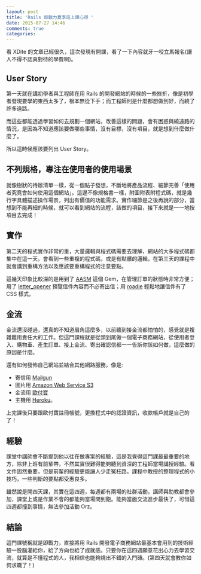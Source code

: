 ```yaml
---
layout: post
title: 'Rails 即戰力夏季班上課心得 '
date: 2015-07-27 14:46
comments: true
categories: 
---
```

看 XDite 的文章已經很久，這次發現有開課，看了一下內容就牙一咬立馬報名(讓人不得不認真對待的學費啊)。

## User Story

第一天就在講初學者與工程師在用 Rails 的開發網站的時候的一些挫折，像是初學者發現要學的東西太多了，根本無從下手；而工程師則是什麼都想做到好，而繞了許多遠路。

而這些都能透過學習如何去規劃一個網站，改善這樣的問題，會有困惑與繞遠路的情況，是因為不知道應該要做哪些事情，沒有目標，沒有項目，就是想到什麼做什麼了。

所以這時候應該要列出 User Story。

## 不列規格，專注在使用者的使用場景

就像樹狀的待辦清單一樣，從一個點子發想，不斷地將產品流程、細節完善「使用者究竟會如何使用這個網站」。這邊不像規格書一樣，附圖附表附程式碼，就是幾行字具體描述操作場景，列出有價值的功能需求。實作細節是之後再說的部分，當想到不能再細的時候，就可以看到網站的流程，該做的項目，接下來就是一一地按項目去完成！

## 實作

第二天的程式實作非常的重，大量邏輯與程式碼需要去理解，網站的大多程式碼都集中在這一天。會看到一些重複的程式碼，或是有點髒的邏輯，在第三天的課程中就會講到重構方法以及應該要重構程式的注意要點。

這幾天印象比較深的是用到了 [AASM](https://github.com/aasm/aasm) 這個 Gem，在管理訂單的狀態時非常方便；用了 [letter_opener](https://github.com/ryanb/letter_opener) 預覽信件內容而不必寄出信；用 [roadie](https://github.com/Mange/roadie) 輕鬆地讓信件有了 CSS 樣式。

## 金流

金流還沒碰過，還真的不知道眉角這麼多，以前聽到接金流都怕怕的，感覺就是複雜難用責任大的工作。但這門課程就是從頭到尾做一個電子商務網站，從使用者登入、購物車、產生訂單、接上金流、寄出確認信都一一告訴你該如何做，這麼做的原因是什麼。

還有如何發佈自己網站並結合其他網路服務，像是:
* 寄信用 [Mailgun](http://www.mailgun.com/)
* 圖片用 [Amazon Web Service S3](http://aws.amazon.com/tw/s3/)
* 金流用 [歐付寶](https://www.allpay.com.tw/)
* 主機用 [Heroku](https://www.heroku.com/)。

上完課後只要跟歐付寶註冊帳號，更換程式中的認證資訊，收款帳戶就是自己的了！

## 經驗

課堂中講師會不斷提到他以往在做專案的經驗，這是我覺得這門課最最重要的地方，除非上班有前輩帶，不然其實很難得能夠聽到資深的工程師當場講授經驗。看文件固然重要，但是前輩的經驗更能讓人少走冤枉路。課程中教授的整理程式的小技巧，一些判斷的要點都受惠良多。

雖然說是開四天課，其實在這四週，每週都有兩場的社群活動，講師與助教都會參加，課堂上或是作業不會的都能夠當場問到飽。能夠當面交流進步最快了，可惜這四週都撞到事情，無法參加活動 Orz。 

## 結論

這門課號稱就是即戰力，直接將用 Rails 開發電子商務網站最基本會用到的技術經驗一股腦灌給你，給了方向也給了成就感。只要你在這四週願意花出心力去學習交流，就算是不懂程式的人，我相信也能夠燒出不錯的入門磚。(第四天就會教你如何求職了！)
